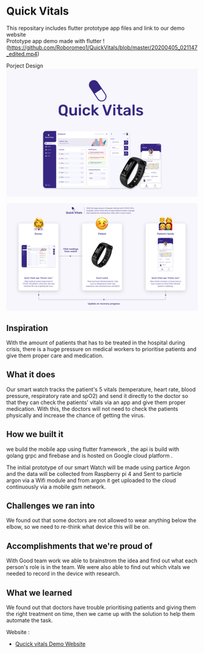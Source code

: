 # Quick Vitals
This repositary includes flutter prototype  app files and link to our demo website <br>
Prototype app demo made with flutter 
!(https://github.com/Roboromeo1/QuickVitals/blob/master/20200405_021147_edited.mp4)

Porject Design 
![github-small](https://github.com/Roboromeo1/QuickVitals/blob/master/project%20thumbnail.jpg)

![github-small](https://github.com/Roboromeo1/QuickVitals/blob/master/simplified%20flow.jpg)

## Inspiration
With the amount of patients that has to be treated in the hospital during crisis, there is a huge pressure on medical workers to prioritise patients and give them proper care and medication.

## What it does
Our smart watch tracks the patient's 5 vitals (temperature, heart rate, blood pressure, respiratory rate and spO2) and send it directly to the doctor so that they can check the patients' vitals via an app and give them proper medication. With this, the doctors will not need to check the patients physically and increase the chance of getting the virus.

## How we built it
we build the mobile app using flutter framework , the api is build with golang grpc and firebase and is hosted on Google cloud platform .

The initial prototype of our smart Watch will be made using partice Argon and the data will be collected from Raspberry pi 4 and Sent to particle argon via a Wifi module and from argon it get uploaded to the cloud continuously via a mobile gsm network.

## Challenges we ran into
We found out that some doctors are not allowed to wear anything below the elbow, so we need to re-think what device this will be on.

## Accomplishments that we're proud of
With Good team work we able to brainstrom the idea and find out what each person's role is in the team. We were also able to find out which vitals we needed to record in the device with research.

## What we learned
We found out that doctors have trouble prioritising patients and giving them the right treatment on time, then we came up with the solution to help them automate the task.

Website :

- [Qucick vitals Demo Website ](https://quickvitals.centerforaccess.com/)


